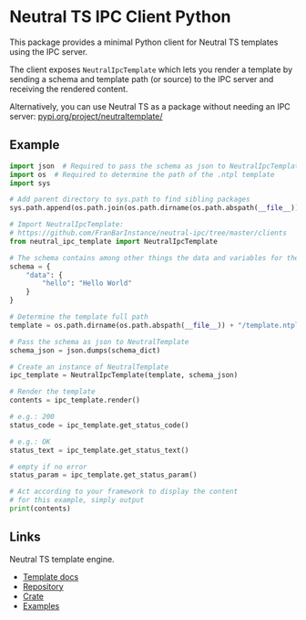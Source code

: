 # Neutral TS IPC Client Python

This package provides a minimal Python client for Neutral TS templates using the IPC server.

The client exposes `NeutralIpcTemplate` which lets you render a template by sending a schema
and template path (or source) to the IPC server and receiving the rendered content.

Alternatively, you can use Neutral TS as a package without needing an IPC server:
[pypi.org/project/neutraltemplate/](https://pypi.org/project/neutraltemplate/)

Example
-------

```python
import json  # Required to pass the schema as json to NeutralIpcTemplate
import os  # Required to determine the path of the .ntpl template
import sys

# Add parent directory to sys.path to find sibling packages
sys.path.append(os.path.join(os.path.dirname(os.path.abspath(__file__)), '..'))

# Import NeutralIpcTemplate:
# https://github.com/FranBarInstance/neutral-ipc/tree/master/clients
from neutral_ipc_template import NeutralIpcTemplate

# The schema contains among other things the data and variables for the template
schema = {
    "data": {
        "hello": "Hello World"
    }
}

# Determine the template full path
template = os.path.dirname(os.path.abspath(__file__)) + "/template.ntpl"

# Pass the schema as json to NeutralTemplate
schema_json = json.dumps(schema_dict)

# Create an instance of NeutralTemplate
ipc_template = NeutralIpcTemplate(template, schema_json)

# Render the template
contents = ipc_template.render()

# e.g.: 200
status_code = ipc_template.get_status_code()

# e.g.: OK
status_text = ipc_template.get_status_text()

# empty if no error
status_param = ipc_template.get_status_param()

# Act according to your framework to display the content
# for this example, simply output
print(contents)

```

Links
-----

Neutral TS template engine.

- [Template docs](https://franbarinstance.github.io/neutralts-docs/docs/neutralts/doc/)
- [Repository](https://github.com/FranBarInstance/neutralts)
- [Crate](https://crates.io/crates/neutralts)
- [Examples](https://github.com/FranBarInstance/neutralts-docs/tree/master/examples)
